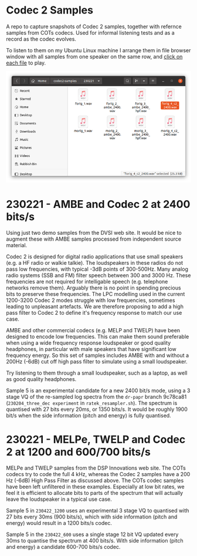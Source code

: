 # Codec 2 Samples

A repo to capture snapshots of Codec 2 samples, together with refernce samples from COTs codecs. Used for informal listening tests and as a record as the codec evolves.  

To listen to them on my Ubuntu Linux machine I arrange them in file browser window with all samples from one speaker on the same row, and [click on each file](https://www.rowetel.com/?p=7884) to play.

![file browser](file_browser.png)

# 230221 - AMBE and Codec 2 at 2400 bits/s

Using just two demo samples from the DVSI web site.  It would be nice to augment these with AMBE samples processed from independent source material.

Codec 2 is designed for digital radio applications that use small speakers (e.g. a HF radio or walkie talkie).  The loudspeakers in these radios do not pass low frequencies, with typical -3dB points of 300-500Hz.  Many analog radio systems (SSB and FM) filter speech between 300 and 3000 Hz.  These frequencies are not required for intelligable speech (e.g. telephone networks remove them). Arguably there is no point in spending precious bits to preserve these frequencies.  The LPC modelling used in the current 1200-3200 Codec 2 modes struggle with low frequencies, sometimes leading to unpleasant artefacts.  We are therefore proposing to add a high pass filter to Codec 2 to define it's frequency response to match our use case.
 
AMBE and other commercial codecs (e.g. MELP and TWELP) have been designed to encode low frequencies.  This can make them sound preferable when using a wide frequency response loudspeaker or good quality headphones, in particular with male speakers that have significant low frequency energy.  So this set of samples includes AMBE with and without a 200Hz (-6dB) cut off high pass filter to simulate using a small loudspeaker.

Try listening to them through a small loudspeaker, such as a laptop, as well as good quality headphones.

Sample 5 is an experimental candidate for a new 2400 bit/s mode, using a 3 stage VQ of the re-sampled log spectra from the `dr-papr` branch 9c78ca81 (`230204_three_dec experiment` in `ratek_resampler.sh`).  The spectrum is quantised with 27 bits every 20ms, or 1350 bits/s. It would be roughly 1900 bit/s when the side information (pitch and energy) is fully quantised.

# 230221 - MELPe, TWELP and Codec 2 at 1200 and 600/700 bits/s

MELPe and TWELP samples from the DSP Innovations web site.  The COTs codecs try to code the full 4 kHz, whereas the Codec 2 samples have a 200 Hz (-6dB) High Pass Filter as discussed above. The COTs codec samples have been left unfiltered in these examples.  Especially at low bit rates, we feel it is efficient to allocate bits to parts of the spectrum that will actually leave the loudspeaker in a typical use case.

Sample 5 in `230422_1200` uses an experimental 3 stage VQ to quantised with 27 bits every 30ms (900 bits/s), which with side information (pitch and energy) would result in a 1200 bits/s codec.

Sample 5 in the `230422_600` uses a single stage 12 bit VQ updated every 30ms to quantise the spectrum at 400 bits/s.  With side information (pitch and energy) a candidate 600-700 bits/s codec.



